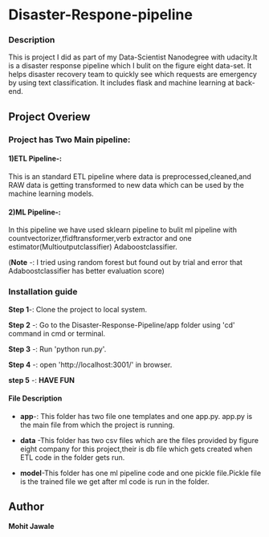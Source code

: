 # Disaster-Respone-pipeline

### Description
This is project I did as part of my Data-Scientist Nanodegree with udacity.It is a disaster response pipeline which I bulit on the figure eight data-set. It helps disaster recovery team to quickly see which requests are emergency by using text classification. It includes flask and machine learning at back-end.

## Project Overiew

### Project has Two Main pipeline:

#### 1)ETL Pipeline-: 
This is an standard ETL pipeline where data is preprocessed,cleaned,and RAW data is getting transformed to new data which can be used by the machine learning models.

#### 2)ML Pipeline-:
In this pipeline we have used sklearn pipeline to bulit ml pipeline with countvectorizer,tfidftransformer,verb extractor and one estimator(Multioutputclassifier) Adaboostclassifier.

(**Note** -: I tried using random forest but found out by trial and error that Adaboostclassifier has better evaluation score)

### Installation guide

**Step 1**-: Clone the project to local system.

**Step 2** -: Go to the Disaster-Response-Pipeline/app folder using 'cd' command in cmd or terminal.

**Step 3** -: Run 'python run.py'.

**Step 4** -: open 'http://localhost:3001/' in browser.

**step 5** -: **HAVE FUN**

#### File Description
* **app**-: This folder has two file one templates and one app.py. app.py is the main file from which the project is running.
* **data** -This folder has two csv files which are the files provided by figure eight company for this project,their is db file which gets created when ETL code in the folder gets run.

* **model**-This folder has one ml pipeline code and one pickle file.Pickle file is the trained file we get after ml code is run in the folder.

## Author

**Mohit Jawale**



